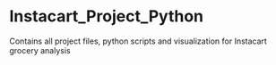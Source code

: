 # Instacart_Project_Python
Contains all project files, python scripts and visualization for Instacart grocery analysis
